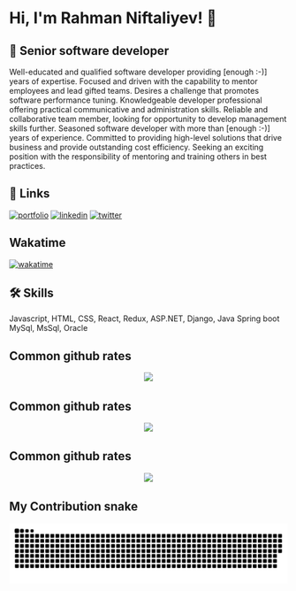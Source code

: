 
# Hi, I'm Rahman Niftaliyev! 👋


## 🚀 Senior software developer




Well-educated and qualified software developer providing [enough :-)] years of expertise. Focused and
driven with the capability to mentor employees and lead gifted teams. Desires a challenge that
promotes software performance tuning. Knowledgeable developer professional offering practical
communicative and administration skills. Reliable and collaborative team member, looking for
opportunity to develop management skills further. Seasoned software developer with more than
[enough :-)] years of experience. Committed to providing high-level solutions that drive business and
provide outstanding cost efficiency. Seeking an exciting position with the responsibility of
mentoring and training others in best practices.


## 🔗 Links
[![portfolio](https://img.shields.io/badge/my_portfolio-000?style=for-the-badge&logo=ko-fi&logoColor=white)](https://tangerine-stroopwafel-584450.netlify.app/)
[![linkedin](https://img.shields.io/badge/linkedin-0A66C2?style=for-the-badge&logo=linkedin&logoColor=white)](https://www.linkedin.com/in/rahman-n-144266195/)
[![twitter](https://img.shields.io/badge/twitter-1DA1F2?style=for-the-badge&logo=twitter&logoColor=white)](https://twitter.com/NiftalievRahman)

## Wakatime
[![wakatime](https://wakatime.com/badge/user/84b46ad6-f0fa-463b-91b1-741fdcdd4f93.svg)](https://wakatime.com/@84b46ad6-f0fa-463b-91b1-741fdcdd4f93)

## 🛠 Skills
Javascript, HTML, CSS, React, Redux, ASP.NET, Django, Java Spring boot
MySql, MsSql, Oracle

##  Common github rates
<p align="center">
  <img width="110" src="https://github-profile-trophy.vercel.app/?username=rahmaniftaliyev-ma&theme=juicyfresh">
</p>

##  Common github rates
<p align="center">
  <img width="110" src="https://user-images.githubusercontent.com/6661165/92317141-80ebe700-f038-11ea-8501-4015bfbb2cf4.png">
</p>


##  Common github rates
<p align="center">
  <img width="110" src="https://user-images.githubusercontent.com/6661165/92317141-80ebe700-f038-11ea-8501-4015bfbb2cf4.png">
</p>






## My Contribution snake
![Contribution snake example](https://github.com/RahmaNiftaliyev/RahmaNiftaliyev/blob/main/github-contribution-grid-snake.svg)

